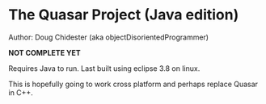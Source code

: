 The Quasar Project (Java edition)
=================================

Author: Doug Chidester (aka objectDisorientedProgrammer)

**NOT COMPLETE YET**

Requires Java to run.
Last built using eclipse 3.8 on linux.

This is hopefully going to work cross platform and perhaps replace Quasar in C++.

